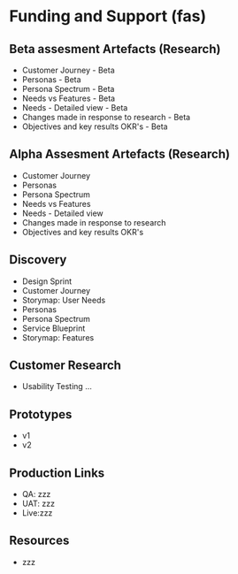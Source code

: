 # Funding and Support (fas)

## Beta assesment Artefacts (Research)
- Customer Journey - Beta
- Personas - Beta 
- Persona Spectrum - Beta 
- Needs vs Features - Beta 
- Needs - Detailed view - Beta 
- Changes made in response to research - Beta 
- Objectives and key results OKR's - Beta 

## Alpha Assesment Artefacts (Research)
- Customer Journey 
- Personas 
- Persona Spectrum 
- Needs vs Features 
- Needs - Detailed view 
- Changes made in response to research 
- Objectives and key results OKR's 

## Discovery 
- Design Sprint 
- Customer Journey 
- Storymap: User Needs 
- Personas 
- Persona Spectrum 
- Service Blueprint 
- Storymap: Features  

## Customer Research
- Usability Testing ... 


## Prototypes
- v1 
- v2 

## Production Links
- QA:  zzz 
- UAT: zzz 
- Live:zzz 


## Resources
- zzz
